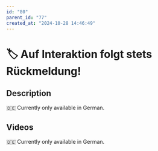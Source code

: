 ```yaml
---
id: "80"
parent_id: "77"
created_at: "2024-10-28 14:46:49"
---
```


# 🏷️ Auf Interaktion folgt stets Rückmeldung!

## Description

🇩🇪 Currently only available in German.

## Videos

🇩🇪 Currently only available in German.
